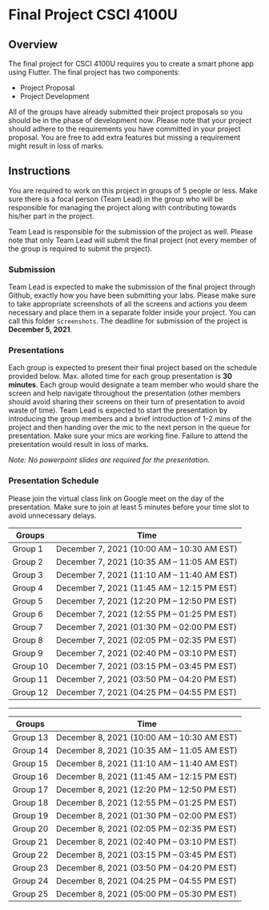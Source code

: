 # Final Project CSCI 4100U

## Overview
The final project for CSCI 4100U requires you to create a smart phone app using Flutter. The final project has two components:
* Project Proposal
* Project Development

All of the groups have already submitted their project proposals so you should be in the phase of development now. Please note that your project should adhere to the requirements you have committed in your project proposal. You are free to add extra features but missing a requirement might result in loss of marks.

## Instructions
You are required to work on this project in groups of 5 people or less. Make sure there is a focal person (Team Lead) in the group who will be responsible for managing the project along with contributing towards his/her part in the project. 

Team Lead is responsible for the submission of the project as well. Please note that only Team Lead will submit the final project (not every member of the group is required to submit the project). 

### Submission
Team Lead is expected to make the submission of the final project through Github, exactly how you have been submitting your labs.  Please make sure to take appropriate screenshots of all the screens and actions you deem necessary and place them in a separate folder inside your project. You can call this folder `Screenshots`. The deadline for submission of the project is **December 5, 2021**.

### Presentations
Each group is expected to present their final project based on the schedule provided below. Max. alloted time for each group presentation is **30 minutes**. Each group would designate a team member who would share the screen and help navigate throughout the presentation (other members should avoid sharing their screens on their turn of presentation to avoid waste of time). Team Lead is expected to start the presentation by introducing the group members and a brief introduction of 1-2 mins of the project and then handing over the mic to the next person in the queue for presentation. Make sure your mics are working fine. Failure to attend the presentation would result in loss of marks.

*Note: No powerpoint slides are required for the presentation.*

### Presentation Schedule
Please join the virtual class link on Google meet on the day of the presentation. Make sure to join at least 5 minutes before your time slot to avoid unnecessary delays.

| Groups     | Time |
| ----------- | ------------------------------ |
| Group 1     | December 7, 2021 (10:00 AM – 10:30 AM EST)
| Group 2     | December 7, 2021 (10:35 AM – 11:05 AM EST)
| Group 3     | December 7, 2021 (11:10 AM – 11:40 AM EST)
| Group 4     | December 7, 2021 (11:45 AM – 12:15 PM EST)
| Group 5     | December 7, 2021 (12:20 PM – 12:50 PM EST)
| Group 6     | December 7, 2021 (12:55 PM – 01:25 PM EST)
| Group 7     | December 7, 2021 (01:30 PM – 02:00 PM EST)
| Group 8     | December 7, 2021 (02:05 PM – 02:35 PM EST)
| Group 9     | December 7, 2021 (02:40 PM – 03:10 PM EST)
| Group 10     | December 7, 2021 (03:15 PM – 03:45 PM EST)
| Group 11     | December 7, 2021 (03:50 PM – 04:20 PM EST)
| Group 12     | December 7, 2021 (04:25 PM – 04:55 PM EST)
---------------------------------------------------------
| Groups     | Time |
| ----------- | ------------------------------ |
| Group 13     | December 8, 2021 (10:00 AM – 10:30 AM EST)
| Group 14     | December 8, 2021 (10:35 AM – 11:05 AM EST)
| Group 15     | December 8, 2021 (11:10 AM – 11:40 AM EST)
| Group 16     | December 8, 2021 (11:45 AM – 12:15 PM EST)
| Group 17     | December 8, 2021 (12:20 PM – 12:50 PM EST)
| Group 18     | December 8, 2021 (12:55 PM – 01:25 PM EST)
| Group 19     | December 8, 2021 (01:30 PM – 02:00 PM EST)
| Group 20     | December 8, 2021 (02:05 PM – 02:35 PM EST)
| Group 21     | December 8, 2021 (02:40 PM – 03:10 PM EST)
| Group 22     | December 8, 2021 (03:15 PM – 03:45 PM EST)
| Group 23     | December 8, 2021 (03:50 PM – 04:20 PM EST)
| Group 24     | December 8, 2021 (04:25 PM – 04:55 PM EST)
| Group 25     | December 8, 2021 (05:00 PM – 05:30 PM EST)
